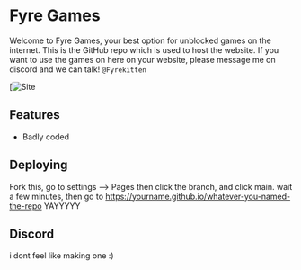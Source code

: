 
# Fyre Games

Welcome to Fyre Games, your best option for unblocked games on the internet.
This is the GitHub repo which is used to host the website. If you want to use the
games on here on your website, please message me on discord and we can talk! `@Fyrekitten`

[![Site](https://fyregames-just.farted.net)

## Features

- Badly coded

## Deploying
Fork this, go to settings --> Pages
then click the branch, and click main.
wait a few minutes, then go to  https://yourname.github.io/whatever-you-named-the-repo
YAYYYYY

## Discord
i dont feel like making one :)
